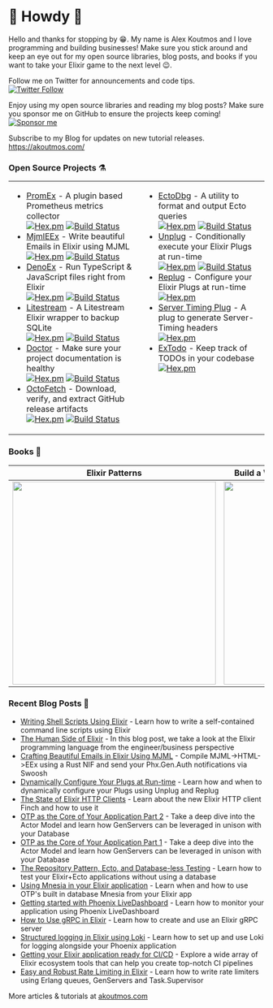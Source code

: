 # 👋 Howdy 👋

Hello and thanks for stopping by 😁. My name is Alex Koutmos and I love programming and building businesses! Make sure you stick around and keep an eye out for my open source libraries, blog posts, and books if you want to take your Elixir game to the next level 😉.

Follow me on Twitter for announcements and code tips.<br>
[![Twitter Follow](https://img.shields.io/twitter/follow/akoutmos?style=for-the-badge&logo=twitter&color=555555)](https://twitter.com/akoutmos)

Enjoy using my open source libraries and reading my blog posts? Make sure you sponsor me on GitHub to ensure the projects keep coming!<br>
[![Sponsor me](https://img.shields.io/badge/Sponsor%20me%20on%20GitHub-%E2%9D%A4-lightblue?style=for-the-badge)](https://github.com/sponsors/akoutmos)

Subscribe to my Blog for updates on new tutorial releases.<br>
https://akoutmos.com/

### Open Source Projects ⚗️

<table id="oss-table"><tr><td valign="top">

- [PromEx](https://github.com/akoutmos/prom_ex) - A plugin based Prometheus metrics collector<br>
  [![Hex.pm](https://img.shields.io/hexpm/v/prom_ex.svg?style=for-the-badge)](https://hex.pm/packages/prom_ex)
  [![Build Status](https://img.shields.io/github/actions/workflow/status/akoutmos/prom_ex/main.yml?label=Build%20Status&style=for-the-badge&branch=master)](https://github.com/akoutmos/prom_ex/actions)
- [MjmlEEx](https://github.com/akoutmos/mjml_eex) - Write beautiful Emails in Elixir using MJML<br>
  [![Hex.pm](https://img.shields.io/hexpm/v/mjml_eex.svg?style=for-the-badge)](https://hex.pm/packages/mjml_eex)
  [![Build Status](https://img.shields.io/github/actions/workflow/status/akoutmos/mjml_eex/main.yml?label=Build%20Status&style=for-the-badge&branch=master)](https://github.com/akoutmos/mjml_eex/actions)
- [DenoEx](https://github.com/akoutmos/deno_ex) - Run TypeScript & JavaScript files right from Elixir<br>
  [![Hex.pm](https://img.shields.io/hexpm/v/deno_ex.svg?style=for-the-badge)](https://hex.pm/packages/deno_ex)
  [![Build Status](https://img.shields.io/github/actions/workflow/status/akoutmos/deno_ex/main.yml?label=Build%20Status&style=for-the-badge&branch=master)](https://github.com/akoutmos/deno_ex/actions)
- [Litestream](https://github.com/akoutmos/litestream) - A Litestream Elixir wrapper to backup SQLite<br>
  [![Hex.pm](https://img.shields.io/hexpm/v/litestream.svg?style=for-the-badge)](https://hex.pm/packages/litestream)
  [![Build Status](https://img.shields.io/github/actions/workflow/status/akoutmos/litestream/main.yml?label=Build%20Status&style=for-the-badge&branch=master)](https://github.com/akoutmos/litestream/actions)
- [Doctor](https://github.com/akoutmos/doctor) - Make sure your project documentation is healthy<br>
  [![Hex.pm](https://img.shields.io/hexpm/v/doctor.svg?style=for-the-badge)](https://hex.pm/packages/doctor)
  [![Build Status](https://img.shields.io/github/actions/workflow/status/akoutmos/doctor/master.yml?label=Build%20Status&style=for-the-badge&branch=master)](https://github.com/akoutmos/doctor/actions)
- [OctoFetch](https://github.com/akoutmos/octo_fetch) - Download, verify, and extract GitHub release artifacts<br>
  [![Hex.pm](https://img.shields.io/hexpm/v/octo_fetch.svg?style=for-the-badge)](https://hex.pm/packages/octo_fetch)
  [![Build Status](https://img.shields.io/github/actions/workflow/status/akoutmos/octo_fetch/main.yml?label=Build%20Status&style=for-the-badge&branch=master)](https://github.com/akoutmos/octo_fetch/actions)

</td><td valign="top">

- [EctoDbg](https://github.com/akoutmos/ecto_dbg) - A utility to format and output Ecto queries<br>
  [![Hex.pm](https://img.shields.io/hexpm/v/ecto_dbg.svg?style=for-the-badge)](https://hex.pm/packages/ecto_dbg)
  [![Build Status](https://img.shields.io/github/actions/workflow/status/akoutmos/ecto_dbg/main.yml?label=Build%20Status&style=for-the-badge&branch=master)](https://github.com/akoutmos/ecto_dbg/actions)
- [Unplug](https://github.com/akoutmos/unplug) - Conditionally execute your Elixir Plugs at run-time<br>
  [![Hex.pm](https://img.shields.io/hexpm/v/unplug.svg?style=for-the-badge)](https://hex.pm/packages/unplug)
  [![Build Status](https://img.shields.io/github/actions/workflow/status/akoutmos/unplug/main.yml?label=Build%20Status&style=for-the-badge&branch=master)](https://github.com/akoutmos/unplug/actions)
- [Replug](https://github.com/akoutmos/replug) - Configure your Elixir Plugs at run-time<br>
  [![Hex.pm](https://img.shields.io/hexpm/v/replug.svg?style=for-the-badge)](https://hex.pm/packages/replug)
- [Server Timing Plug](https://github.com/akoutmos/server_timing_plug) - A plug to generate Server-Timing headers<br>
  [![Hex.pm](https://img.shields.io/hexpm/v/server_timing_plug.svg?style=for-the-badge)](https://hex.pm/packages/server_timing_plug)
- [ExTodo](https://github.com/akoutmos/ex_todo) - Keep track of TODOs in your codebase<br>
  [![Hex.pm](https://img.shields.io/hexpm/v/ex_todo.svg?style=for-the-badge)](https://hex.pm/packages/ex_todo)

</td></tr></table>

### Books 📖

| Elixir Patterns | Build a Weather Station with Elixir and Nerves |
|     :---:    |     :---:      |
| <a href="https://elixirpatterns.dev/"><img width="400px" src="https://akoutmos.com/img/book_covers/elixir_patterns.png"></a> | <a href="https://pragprog.com/titles/passweather/build-a-weather-station-with-elixir-and-nerves/"><img width="400px" src="https://akoutmos.com/img/book_covers/nerves_weather_station.jpeg"></a> |

### Recent Blog Posts 📓

- [Writing Shell Scripts Using Elixir](https://akoutmos.com/post/elixir-shell-scripts/) - Learn how to write a self-contained command line scripts using Elixir
- [The Human Side of Elixir](https://akoutmos.com/post/betting-on-elixir/) - In this blog post, we take a look at the Elixir programming language from the engineer/business perspective
- [Crafting Beautiful Emails in Elixir Using MJML](https://akoutmos.com/post/mjml-template-compliation/) - Compile MJML->HTML->EEx using a Rust NIF and send your Phx.Gen.Auth notifications via Swoosh
- [Dynamically Configure Your Plugs at Run-time](https://akoutmos.com/post/plug-runtime-config/) - Learn how and when to dynamically configure your Plugs using Unplug and Replug
- [The State of Elixir HTTP Clients](https://akoutmos.com/post/elixir-http-clients/) - Learn about the new Elixir HTTP client Finch and how to use it
- [OTP as the Core of Your Application Part 2](https://akoutmos.com/post/actor-model-genserver-app-two/) - Take a deep dive into the Actor Model and learn how GenServers can be leveraged in unison with your Database
- [OTP as the Core of Your Application Part 1](https://akoutmos.com/post/actor-model-genserver-app/) - Take a deep dive into the Actor Model and learn how GenServers can be leveraged in unison with your Database
- [The Repository Pattern, Ecto, and Database-less Testing](https://akoutmos.com/post/ecto-repo-testing/) - Learn how to test your Elixir+Ecto applications without using a database
- [Using Mnesia in your Elixir application](https://akoutmos.com/post/using-mnesia/) - Learn when and how to use OTP's built in database Mnesia from your Elixir app
- [Getting started with Phoenix LiveDashboard](https://akoutmos.com/post/phoenix_live_dashboard/) - Learn how to monitor your application using Phoenix LiveDashboard
- [How to Use gRPC in Elixir](https://akoutmos.com/post/elixir-grpc/) - Learn how to create and use an Elixir gRPC server
- [Structured logging in Elixir using Loki](https://akoutmos.com/post/elixir-logging-loki/) - Learn how to set up and use Loki for logging alongside your Phoenix application
- [Getting your Elixir application ready for CI/CD](https://akoutmos.com/post/elixir-cicd/) - Explore a wide array of Elixir ecosystem tools that can help you create top-notch CI pipelines
- [Easy and Robust Rate Limiting in Elixir](https://akoutmos.com/post/rate-limiting-with-genservers/) - Learn how to write rate limiters using Erlang queues, GenServers and Task.Supervisor

More articles & tutorials at [akoutmos.com](https://akoutmos.com)
